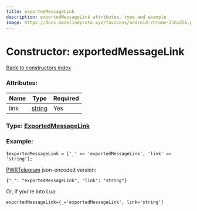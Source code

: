 ```yaml
---
title: exportedMessageLink
description: exportedMessageLink attributes, type and example
image: https://docs.madelineproto.xyz/favicons/android-chrome-256x256.png
---
```

# Constructor: exportedMessageLink  
[Back to constructors index](index.md)



### Attributes:

| Name     |    Type       | Required |
|----------|---------------|----------|
|link|[string](../types/string.md) | Yes|



### Type: [ExportedMessageLink](../types/ExportedMessageLink.md)


### Example:

```
$exportedMessageLink = ['_' => 'exportedMessageLink', 'link' => 'string'];
```  

[PWRTelegram](https://pwrtelegram.xyz) json-encoded version:

```
{"_": "exportedMessageLink", "link": "string"}
```


Or, if you're into Lua:  


```
exportedMessageLink={_='exportedMessageLink', link='string'}

```


